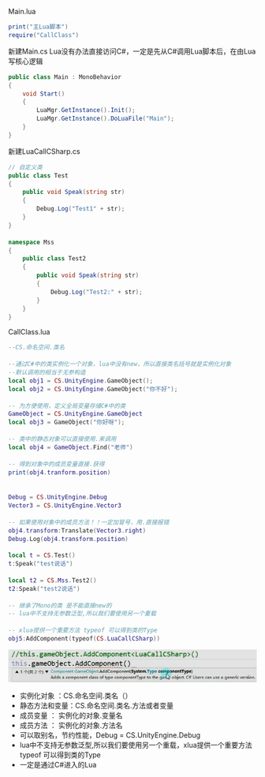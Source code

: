 Main.lua
```lua
print("主Lua脚本")
require("CallClass")
```

新建Main.cs
Lua没有办法直接访问C#，一定是先从C#调用Lua脚本后，在由Lua写核心逻辑
```c#
public class Main : MonoBehavior
{
	void Start()
	{
		LuaMgr.GetInstance().Init();
		LuaMgr.GetInstance().DoLuaFile("Main");
	}
}
```

新建LuaCallCSharp.cs
```C#
// 自定义类
public class Test
{
	public void Speak(string str)
	{
		Debug.Log("Test1" + str);
	}
}

namespace Mss
{
	public class Test2
	{
		public void Speak(string str)
		{
			Debug.Log("Test2:" + str);
		}
	}
}
```

CallClass.lua
```lua
--CS.命名空间.类名

--通过C#中的类实例化一个对象，lua中没有new，所以直接类名括号就是实例化对象
--默认调用的相当于无参构造
local obj1 = CS.UnityEngine.GameObject();
local obj2 = CS.UnityEngine.GameObject("你不好");

-- 为方便使用，定义全局变量存储C#中的类
GameObject = CS.UnityEngine.GameObject
local obj3 = GameObject("你好呀");

-- 类中的静态对象可以直接使用.来调用
local obj4 = GameObject.Find("老师")

-- 得到对象中的成员变量直接.获得
print(obj4.tranform.position)


Debug = CS.UnityEngine.Debug
Vector3 = CS.UnityEngine.Vector3

-- 如果使用对象中的成员方法！！一定加冒号，用.直接报错
obj4.transform:Translate(Vector3.right)
Debug.Log(obj4.transform.position)

local t = CS.Test()
t:Speak("test说话")

local t2 = CS.Mss.Test2()
t2:Speak("test2说话")

-- 继承了Mono的类 是不能直接new的
-- lua中不支持无参数泛型,所以我们要使用另一个重载

-- xlua提供一个重要方法 typeof 可以得到类的Type
obj5:AddComponent(typeof(CS.LuaCallCSharp))
```
![](../../../../img/beishang20250312145819184.png)

- 实例化对象 ：CS.命名空间.类名（）
- 静态方法和变量：CS.命名空间.类名.方法或者变量
- 成员变量 ： 实例化的对象.变量名
- 成员方法 ： 实例化的对象.方法名
- 可以取别名，节约性能，Debug = CS.UnityEngine.Debug
- lua中不支持无参数泛型,所以我们要使用另一个重载，xlua提供一个重要方法 typeof 可以得到类的Type
- 一定是通过C#进入的Lua